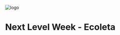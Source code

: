 ![logo](https://user-images.githubusercontent.com/62821027/84599082-c89e1080-ae45-11ea-9e7f-bc7f5934abcd.png)
# Next Level Week - Ecoleta

